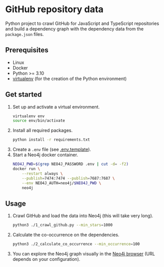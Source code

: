 # GitHub repository data

Python project to crawl GitHub for JavaScript and TypeScript repositories and build a dependency graph with the dependency data from the `package.json` files.

## Prerequisites

- Linux
- Docker
- Python >= 3.10
- [virtualenv](https://virtualenv.pypa.io/en/latest/) (for the creation of the Python environment)

## Get started

1. Set up and activate a virtual environment.
   ```bash
   virtualenv env
   source env/bin/activate
   ```
2. Install all required packages.
   ```bash
   python install -r requirements.txt
   ````
3. Create a `.env` file (see [.env.template](./.env.template)).
4. Start a Neo4j docker container.
    ```bash
    NEO4J_PWD=$(grep NEO4J_PASSWORD .env | cut -d= -f2)
    docker run \
        --restart always \
        --publish=7474:7474 --publish=7687:7687 \
        --env NEO4J_AUTH=neo4j/$NEO4J_PWD \
        neo4j
    ```
   
## Usage

1. Crawl GitHub and load the data into Neo4j (this will take very long).
   ```bash
   python3 ./1_crawl_github.py --min_stars=1000
   ```
2. Calculate the co-occurrence on the dependencies.
   ```bash
   python3 ./2_calculate_co_occurrence --min_occurrence=100
   ```
3. You can explore the Neo4j graph visually in the [Neo4j browser](http://localhost:7474/browser/) (URL depends on your configuration).
